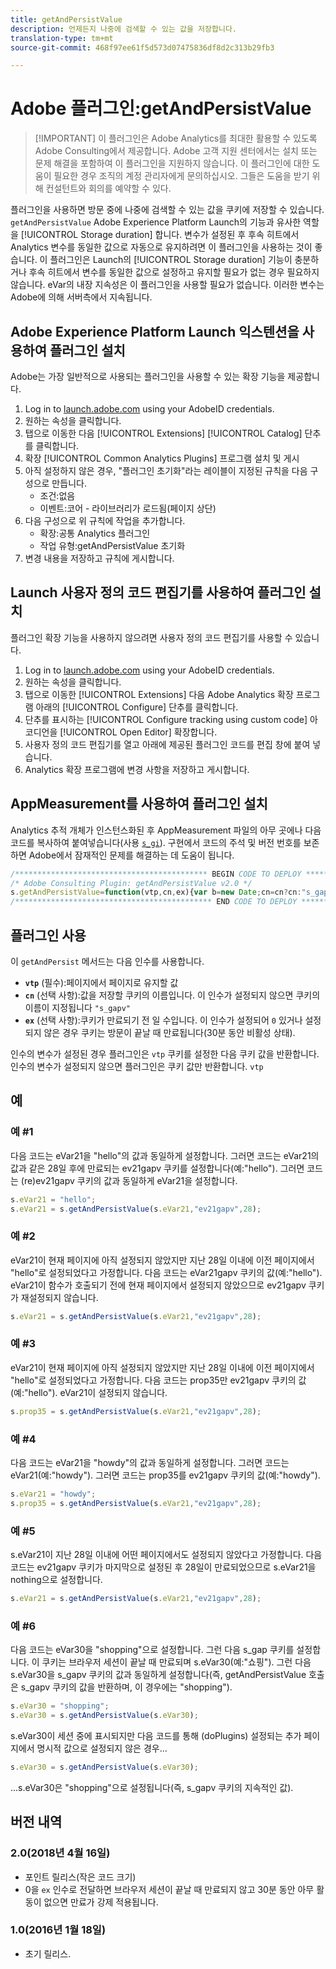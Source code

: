 ```yaml
---
title: getAndPersistValue
description: 언제든지 나중에 검색할 수 있는 값을 저장합니다.
translation-type: tm+mt
source-git-commit: 468f97ee61f5d573d07475836df8d2c313b29fb3

---
```



# Adobe 플러그인:getAndPersistValue

> [!IMPORTANT] 이 플러그인은 Adobe Analytics를 최대한 활용할 수 있도록 Adobe Consulting에서 제공합니다. Adobe 고객 지원 센터에서는 설치 또는 문제 해결을 포함하여 이 플러그인을 지원하지 않습니다. 이 플러그인에 대한 도움이 필요한 경우 조직의 계정 관리자에게 문의하십시오. 그들은 도움을 받기 위해 컨설턴트와 회의를 예약할 수 있다.

플러그인을 사용하면 방문 중에 나중에 검색할 수 있는 값을 쿠키에 저장할 수 있습니다. `getAndPersistValue` Adobe Experience Platform Launch의 기능과 유사한 역할을 [!UICONTROL Storage duration] 합니다. 변수가 설정된 후 후속 히트에서 Analytics 변수를 동일한 값으로 자동으로 유지하려면 이 플러그인을 사용하는 것이 좋습니다. 이 플러그인은 Launch의 [!UICONTROL Storage duration] 기능이 충분하거나 후속 히트에서 변수를 동일한 값으로 설정하고 유지할 필요가 없는 경우 필요하지 않습니다. eVar의 내장 지속성은 이 플러그인을 사용할 필요가 없습니다. 이러한 변수는 Adobe에 의해 서버측에서 지속됩니다.

## Adobe Experience Platform Launch 익스텐션을 사용하여 플러그인 설치

Adobe는 가장 일반적으로 사용되는 플러그인을 사용할 수 있는 확장 기능을 제공합니다.

1. Log in to [launch.adobe.com](https://launch.adobe.com) using your AdobeID credentials.
1. 원하는 속성을 클릭합니다.
1. 탭으로 이동한 다음 [!UICONTROL Extensions] [!UICONTROL Catalog] 단추를 클릭합니다.
1. 확장 [!UICONTROL Common Analytics Plugins] 프로그램 설치 및 게시
1. 아직 설정하지 않은 경우, &quot;플러그인 초기화&quot;라는 레이블이 지정된 규칙을 다음 구성으로 만듭니다.
   * 조건:없음
   * 이벤트:코어 - 라이브러리가 로드됨(페이지 상단)
1. 다음 구성으로 위 규칙에 작업을 추가합니다.
   * 확장:공통 Analytics 플러그인
   * 작업 유형:getAndPersistValue 초기화
1. 변경 내용을 저장하고 규칙에 게시합니다.

## Launch 사용자 정의 코드 편집기를 사용하여 플러그인 설치

플러그인 확장 기능을 사용하지 않으려면 사용자 정의 코드 편집기를 사용할 수 있습니다.

1. Log in to [launch.adobe.com](https://launch.adobe.com) using your AdobeID credentials.
1. 원하는 속성을 클릭합니다.
1. 탭으로 이동한 [!UICONTROL Extensions] 다음 Adobe Analytics 확장 프로그램 아래의 [!UICONTROL Configure] 단추를 클릭합니다.
1. 단추를 표시하는 [!UICONTROL Configure tracking using custom code] 아코디언을 [!UICONTROL Open Editor] 확장합니다.
1. 사용자 정의 코드 편집기를 열고 아래에 제공된 플러그인 코드를 편집 창에 붙여 넣습니다.
1. Analytics 확장 프로그램에 변경 사항을 저장하고 게시합니다.

## AppMeasurement를 사용하여 플러그인 설치

Analytics 추적 개체가 인스턴스화된 후 AppMeasurement 파일의 아무 곳에나 다음 코드를 복사하여 붙여넣습니다(사용 [`s_gi`](../functions/s-gi.md)). 구현에서 코드의 주석 및 버전 번호를 보존하면 Adobe에서 잠재적인 문제를 해결하는 데 도움이 됩니다.

```js
/******************************************* BEGIN CODE TO DEPLOY *******************************************/
/* Adobe Consulting Plugin: getAndPersistValue v2.0 */
s.getAndPersistValue=function(vtp,cn,ex){var b=new Date;cn=cn?cn:"s_gapv";(ex=ex?ex:0)?b.setTime(b.getTime()+864E5*ex): b.setTime(b.getTime()+18E5);vtp||(vtp=this.c_r(cn));this.c_w(cn,vtp,b);return vtp};
/******************************************** END CODE TO DEPLOY ********************************************/
```

## 플러그인 사용

이 `getAndPersist` 메서드는 다음 인수를 사용합니다.

* **`vtp`** (필수):페이지에서 페이지로 유지할 값
* **`cn`** (선택 사항):값을 저장할 쿠키의 이름입니다. 이 인수가 설정되지 않으면 쿠키의 이름이 지정됩니다 `"s_gapv"`
* **`ex`** (선택 사항):쿠키가 만료되기 전 일 수입니다. 이 인수가 설정되어 `0` 있거나 설정되지 않은 경우 쿠키는 방문이 끝날 때 만료됩니다(30분 동안 비활성 상태).

인수의 변수가 설정된 경우 플러그인은 `vtp` 쿠키를 설정한 다음 쿠키 값을 반환합니다. 인수의 변수가 설정되지 않으면 플러그인은 쿠키 값만 반환합니다. `vtp`

## 예

### 예 #1

다음 코드는 eVar21을 &quot;hello&quot;의 값과 동일하게 설정합니다.  그러면 코드는 eVar21의 값과 같은 28일 후에 만료되는 ev21gapv 쿠키를 설정합니다(예:&quot;hello&quot;).  그러면 코드는 (re)ev21gapv 쿠키의 값과 동일하게 eVar21을 설정합니다.

```js
s.eVar21 = "hello";
s.eVar21 = s.getAndPersistValue(s.eVar21,"ev21gapv",28);
```

### 예 #2

eVar21이 현재 페이지에 아직 설정되지 않았지만 지난 28일 이내에 이전 페이지에서 &quot;hello&quot;로 설정되었다고 가정합니다.   다음 코드는 eVar21gapv 쿠키의 값(예:&quot;hello&quot;).  eVar21이 함수가 호출되기 전에 현재 페이지에서 설정되지 않았으므로 ev21gapv 쿠키가 재설정되지 않습니다.

```js
s.eVar21 = s.getAndPersistValue(s.eVar21,"ev21gapv",28);
```

### 예 #3

eVar21이 현재 페이지에 아직 설정되지 않았지만 지난 28일 이내에 이전 페이지에서 &quot;hello&quot;로 설정되었다고 가정합니다.  다음 코드는 prop35만 ev21gapv 쿠키의 값(예:&quot;hello&quot;).  eVar21이 설정되지 않습니다.

```js
s.prop35 = s.getAndPersistValue(s.eVar21,"ev21gapv",28);
```

### 예 #4

다음 코드는 eVar21을 &quot;howdy&quot;의 값과 동일하게 설정합니다.  그러면 코드는 eVar21(예:&quot;howdy&quot;).  그러면 코드는 prop35를 ev21gapv 쿠키의 값(예:&quot;howdy&quot;).

```js
s.eVar21 = "howdy";
s.prop35 = s.getAndPersistValue(s.eVar21,"ev21gapv",28);
```

### 예 #5

s.eVar21이 지난 28일 이내에 어떤 페이지에서도 설정되지 않았다고 가정합니다.  다음 코드는 ev21gapv 쿠키가 마지막으로 설정된 후 28일이 만료되었으므로 s.eVar21을 nothing으로 설정합니다.

```js
s.eVar21 = s.getAndPersistValue(s.eVar21,"ev21gapv",28);
```

### 예 #6

다음 코드는 eVar30을 &quot;shopping&quot;으로 설정합니다.  그런 다음 s_gap 쿠키를 설정합니다. 이 쿠키는 브라우저 세션이 끝날 때 만료되며 s.eVar30(예:&quot;쇼핑&quot;).  그런 다음 s.eVar30을 s_gapv 쿠키의 값과 동일하게 설정합니다(즉, getAndPersistValue 호출은 s_gapv 쿠키의 값을 반환하며, 이 경우에는 &quot;shopping&quot;).

```js
s.eVar30 = "shopping";
s.eVar30 = s.getAndPersistValue(s.eVar30);
```

s.eVar30이 세션 중에 표시되지만 다음 코드를 통해 (doPlugins) 설정되는 추가 페이지에서 명시적 값으로 설정되지 않은 경우...

```js
s.eVar30 = s.getAndPersistValue(s.eVar30);
```

...s.eVar30은 &quot;shopping&quot;으로 설정됩니다(즉, s_gapv 쿠키의 지속적인 값).

## 버전 내역

### 2.0(2018년 4월 16일)

* 포인트 릴리스(작은 코드 크기)
* 0을 `ex` 인수로 전달하면 브라우저 세션이 끝날 때 만료되지 않고 30분 동안 아무 활동이 없으면 만료가 강제 적용됩니다.

### 1.0(2016년 1월 18일)

* 초기 릴리스.
